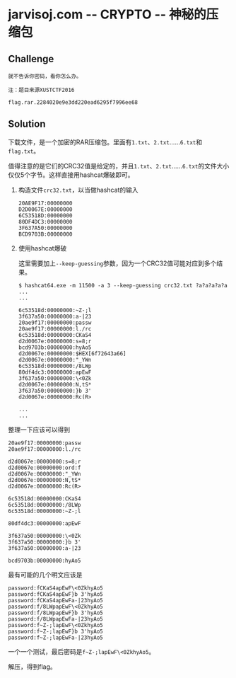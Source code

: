 # jarvisoj.com -- CRYPTO -- 神秘的压缩包

## Challenge

```
就不告诉你密码，看你怎么办。

注：题目来源XUSTCTF2016

flag.rar.2284020e9e3dd220ead6295f7996ee68
```

## Solution

下载文件，是一个加密的RAR压缩包。里面有`1.txt`、`2.txt`……`6.txt`和`flag.txt`。

值得注意的是它们的CRC32值是给定的，并且`1.txt`、`2.txt`……`6.txt`的文件大小仅仅5个字节。这样直接用hashcat爆破即可。

1. 构造文件`crc32.txt`，以当做hashcat的输入

   ```
   20AE9F17:00000000
   D2D0067E:00000000
   6C53518D:00000000
   80DF4DC3:00000000
   3F637A50:00000000
   BCD9703B:00000000
   ```

2. 使用hashcat爆破

   这里需要加上`--keep-guessing`参数，因为一个CRC32值可能对应到多个结果。

   ```
   $ hashcat64.exe -m 11500 -a 3 --keep-guessing crc32.txt ?a?a?a?a?a
   ...
   ...

   6c53518d:00000000:~Z-;l
   3f637a50:00000000:a-|23
   20ae9f17:00000000:passw
   20ae9f17:00000000:l./rc
   6c53518d:00000000:CKaS4
   d2d0067e:00000000:s=8;r
   bcd9703b:00000000:hyAo5
   d2d0067e:00000000:$HEX[6f72643a66]
   d2d0067e:00000000:"_YWn
   6c53518d:00000000:/8LWp
   80df4dc3:00000000:apEwF
   3f637a50:00000000:\<0Zk
   d2d0067e:00000000:N,tS*
   3f637a50:00000000:}b 3'
   d2d0067e:00000000:Rc(R>

   ...
   ...
   ```

整理一下应该可以得到

```
20ae9f17:00000000:passw
20ae9f17:00000000:l./rc

d2d0067e:00000000:s=8;r
d2d0067e:00000000:ord:f
d2d0067e:00000000:"_YWn
d2d0067e:00000000:N,tS*
d2d0067e:00000000:Rc(R>

6c53518d:00000000:CKaS4
6c53518d:00000000:/8LWp
6c53518d:00000000:~Z-;l

80df4dc3:00000000:apEwF

3f637a50:00000000:\<0Zk
3f637a50:00000000:}b 3'
3f637a50:00000000:a-|23

bcd9703b:00000000:hyAo5
```

最有可能的几个明文应该是

```
password:fCKaS4apEwF\<0ZkhyAo5
password:fCKaS4apEwF}b 3'hyAo5
password:fCKaS4apEwFa-|23hyAo5
password:f/8LWpapEwF\<0ZkhyAo5
password:f/8LWpapEwF}b 3'hyAo5
password:f/8LWpapEwFa-|23hyAo5
password:f~Z-;lapEwF\<0ZkhyAo5
password:f~Z-;lapEwF}b 3'hyAo5
password:f~Z-;lapEwFa-|23hyAo5
```

一个一个测试，最后密码是`f~Z-;lapEwF\<0ZkhyAo5`。

解压，得到flag。

